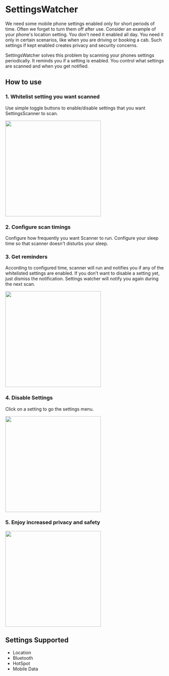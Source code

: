 # SettingsWatcher
We need some mobile phone settings enabled only for short periods of time. Often we forget to turn them off after use.
Consider an example of your phone's location setting. You don't need it enabled all day. You need it only in certain scenarios, like when you are driving or booking a cab. Such settings if kept enabled creates privacy and security concerns.

SettingsWatcher solves this problem by scanning your phones settings periodically. It reminds you if a setting is enabled. You control what settings are scanned and when you get notified.

## How to use
### 1. Whitelist setting you want scanned

Use simple toggle buttons to enable/disable settings that you want SettingsScanner to scan.

<img src="https://github.com/tantrumkiller/SettingsWatcher/blob/master/userPreferencesScreen.png" width="300" />


### 2. Configure scan timings

Configure how frequently you want Scanner to run.
Configure your sleep time so that scanner doesn't disturbs your sleep.


### 3. Get reminders

According to configured time, scanner will run and notifies you if any of the whitelisted settings are enabled.
If you don’t want to disable a setting yet, just dismiss the notification. Settings watcher will notify you again during the next scan.

<img src="https://github.com/tantrumkiller/SettingsWatcher/blob/master/notification.png" width="300" />


### 4. Disable Settings

Click on a setting to go the settings menu.

<img src="https://github.com/tantrumkiller/SettingsWatcher/blob/master/actionsScreen.png" width="300" />


### 5. Enjoy increased privacy and safety

<img src="https://github.com/tantrumkiller/SettingsWatcher/blob/master/allCaughtUpScreen.png" width="300" />

## Settings Supported

* Location
* Bluetooth
* HotSpot
* Mobile Data


